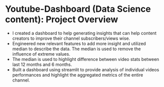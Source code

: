 # Youtube-Dashboard (Data Science content): Project Overview

* I created a dashboard to help generating insights that can help content creators to improve their channel subscribers/views wise.
* Engineered new relevant features to add more insight and utilized median to describe the data. The median is used to remove the influence of extreme values.
* The median is used to highlight difference between video stats between last 12 months and 6 months. 
* Built a dashboard using streamlit to provide analysis of individual videos performances and highlight the aggregated metrics of the entire channel.

